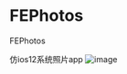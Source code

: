 # FEPhotos
FEPhotos

仿ios12系统照片app
![image](https://github.com/fero2004/FEPhotos/blob/master/演示.gif)

